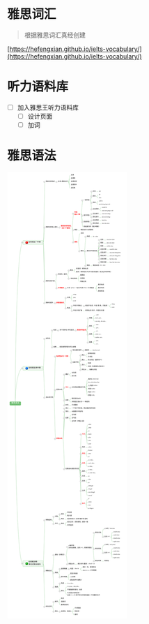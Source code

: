 # 雅思词汇

> 根据雅思词汇真经创建

[https://hefengxian.github.io/ielts-vocabulary/](https://hefengxian.github.io/ielts-vocabulary/)

# 听力语料库

- [ ] 加入雅思王听力语料库
  - [ ] 设计页面
  - [ ] 加词

# 雅思语法

![IELTS Grammar](assets/%E9%9B%85%E6%80%9D%E8%AF%AD%E6%B3%95.svg)
